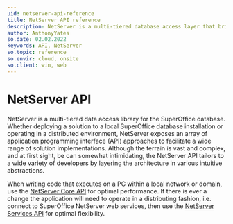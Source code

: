 ```yaml
---
uid: netserver-api-reference
title: NetServer API reference
description: NetServer is a multi-tiered database access layer that bridges communication between clients and the SuperOffice database.
author: AnthonyYates
so.date: 02.02.2022
keywords: API, NetServer
so.topic: reference
so.envir: cloud, onsite
so.client: win, web
---
```


# NetServer API

NetServer is a multi-tiered data access library for the SuperOffice database. Whether deploying a solution to a local SuperOffice database installation or operating in a distributed environment, NetServer exposes an array of application programming interface (API) approaches to facilitate a wide range of solution implementations. Although the terrain is vast and complex, and at first sight, be can somewhat intimidating, the NetServer API tailors to a wide variety of developers by layering the architecture in various intuitive abstractions.

When writing code that executes on a PC within a local network or domain, use the [NetServer Core API](https://www.nuget.org/packages/SuperOffice.NetServer.Core) for optimal performance. If there is ever a change the application will need to operate in a distributing fashion, i.e. connect to SuperOffice NetServer web services, then use the [NetServer Services API](https://www.nuget.org/packages/SuperOffice.NetServer.Services) for optimal flexibility.
